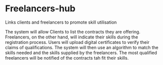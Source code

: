 # Freelancers-hub
Links clients and freelancers to promote skill utilisation

The system will allow Clients to list the contracts they are offering. Freelancers, on the other hand, will indicate their skills during the registration process. Users will upload digital certificates to verify their claims of qualifications. The system will then use an algorithm to match the skills needed and the skills supplied by the freelancers. The most qualified freelancers will be notified of the contracts tah fit their skills.
